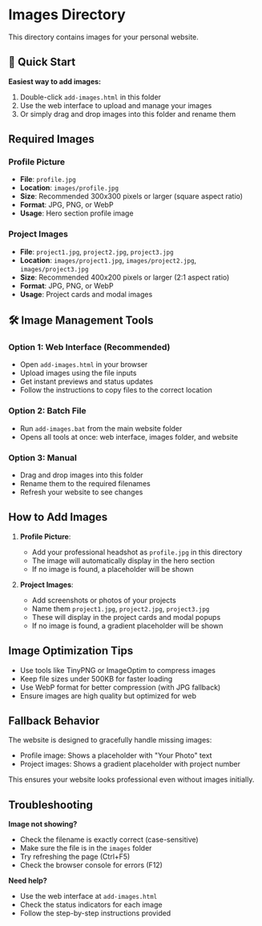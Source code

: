# Images Directory

This directory contains images for your personal website.

## 🚀 Quick Start

**Easiest way to add images:**
1. Double-click `add-images.html` in this folder
2. Use the web interface to upload and manage your images
3. Or simply drag and drop images into this folder and rename them

## Required Images

### Profile Picture
- **File**: `profile.jpg`
- **Location**: `images/profile.jpg`
- **Size**: Recommended 300x300 pixels or larger (square aspect ratio)
- **Format**: JPG, PNG, or WebP
- **Usage**: Hero section profile image

### Project Images
- **File**: `project1.jpg`, `project2.jpg`, `project3.jpg`
- **Location**: `images/project1.jpg`, `images/project2.jpg`, `images/project3.jpg`
- **Size**: Recommended 400x200 pixels or larger (2:1 aspect ratio)
- **Format**: JPG, PNG, or WebP
- **Usage**: Project cards and modal images

## 🛠️ Image Management Tools

### Option 1: Web Interface (Recommended)
- Open `add-images.html` in your browser
- Upload images using the file inputs
- Get instant previews and status updates
- Follow the instructions to copy files to the correct location

### Option 2: Batch File
- Run `add-images.bat` from the main website folder
- Opens all tools at once: web interface, images folder, and website

### Option 3: Manual
- Drag and drop images into this folder
- Rename them to the required filenames
- Refresh your website to see changes

## How to Add Images

1. **Profile Picture**:
   - Add your professional headshot as `profile.jpg` in this directory
   - The image will automatically display in the hero section
   - If no image is found, a placeholder will be shown

2. **Project Images**:
   - Add screenshots or photos of your projects
   - Name them `project1.jpg`, `project2.jpg`, `project3.jpg`
   - These will display in the project cards and modal popups
   - If no image is found, a gradient placeholder will be shown

## Image Optimization Tips

- Use tools like TinyPNG or ImageOptim to compress images
- Keep file sizes under 500KB for faster loading
- Use WebP format for better compression (with JPG fallback)
- Ensure images are high quality but optimized for web

## Fallback Behavior

The website is designed to gracefully handle missing images:
- Profile image: Shows a placeholder with "Your Photo" text
- Project images: Shows a gradient placeholder with project number

This ensures your website looks professional even without images initially.

## Troubleshooting

**Image not showing?**
- Check the filename is exactly correct (case-sensitive)
- Make sure the file is in the `images` folder
- Try refreshing the page (Ctrl+F5)
- Check the browser console for errors (F12)

**Need help?**
- Use the web interface at `add-images.html`
- Check the status indicators for each image
- Follow the step-by-step instructions provided
